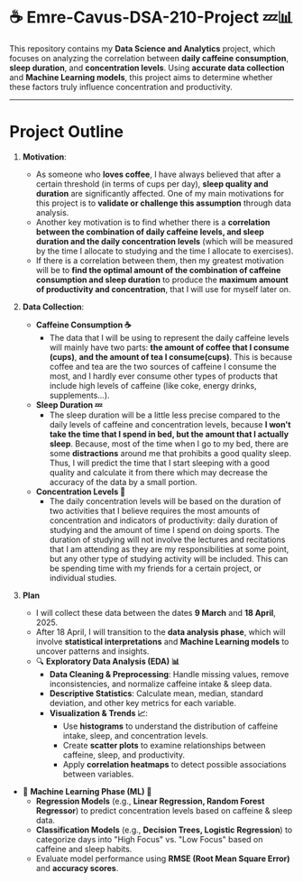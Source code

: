 # ☕ Emre-Cavus-DSA-210-Project 💤📊
This repository contains my **Data Science and Analytics** project, which focuses on analyzing the correlation between **daily caffeine consumption**, **sleep duration**, and **concentration levels**. Using **accurate data collection** and **Machine Learning models**, this project aims to determine whether these factors truly influence concentration and productivity.

---

# Project Outline
1. **Motivation**:
   - As someone who **loves coffee**, I have always believed that after a certain threshold (in terms of cups per day), **sleep quality and duration** are significantly affected. One of my main motivations for this project is to **validate or challenge this assumption** through data analysis.
   - Another key motivation is to find whether there is a **correlation between the combination of daily caffeine levels, and sleep duration and the daily concentration levels** (which will be measured by the time I allocate to studying and the time I allocate to exercises).
   - If there is a correlation between them, then my greatest motivation will be to **find the optimal amount of the combination of caffeine consumption and sleep duration** to produce the **maximum amount of productivity and concentration**, that I will use for myself later on.
  
2. **Data Collection**:
   - **Caffeine Consumption ☕**  
      -  The data that I will be using to represent the daily caffeine levels will mainly have two parts: **the amount of coffee that I consume (cups)**, **and the amount of tea I consume(cups)**. This is because coffee and tea are the two sources of caffeine I consume the most, and I hardly ever consume other types of products that include high levels of caffeine (like coke, energy drinks, supplements...).
   -  **Sleep Duration 💤**  
      -  The sleep duration will be a little less precise compared to the daily levels of caffeine and concentration levels, because **I won't take the time that I spend in bed, but the amount that I actually sleep**.    Because, most of the time when I go to my bed, there are some **distractions** around me that prohibits a good quality sleep. Thus, I will predict the time that I start sleeping with a good quality and calculate it from there which may decrease the accuracy of the data by a small portion.
   -  **Concentration Levels 🎯**  
      -  The daily concentration levels will be based on the duration of two activities that I believe requires the most amounts of concentration and indicators of productivity: daily duration of studying and the amount of time I spend on doing sports. The duration of studying will not involve the lectures and recitations that I am attending as they are my responsibilities at some point, but any other type of studying activity will be included. This can be spending time with my friends for a certain project, or individual studies.

3. **Plan**
   - I will collect these data between the dates **9 March** and **18 April**, 2025.
   - After 18 April, I will transition to the **data analysis phase**, which will involve **statistical interpretations** and **Machine Learning models** to uncover patterns and insights.  
   - 🔍 **Exploratory Data Analysis (EDA) 📊**  
      - **Data Cleaning & Preprocessing**: Handle missing values, remove inconsistencies, and normalize caffeine intake & sleep data.  
      - **Descriptive Statistics**: Calculate mean, median, standard deviation, and other key metrics for each variable.  
      - **Visualization & Trends 📈**:  
        - Use **histograms** to understand the distribution of caffeine intake, sleep, and concentration levels.  
        - Create **scatter plots** to examine relationships between caffeine, sleep, and productivity.  
        - Apply **correlation heatmaps** to detect possible associations between variables.
  - 🤖 **Machine Learning Phase (ML) 🔬**  
      - **Regression Models** (e.g., **Linear Regression, Random Forest Regressor**) to predict concentration levels based on caffeine & sleep data.
      - **Classification Models** (e.g., **Decision Trees, Logistic Regression**) to categorize days into "High Focus" vs. "Low Focus" based on caffeine and sleep habits.  
      - Evaluate model performance using **RMSE (Root Mean Square Error)** and **accuracy scores**.  

